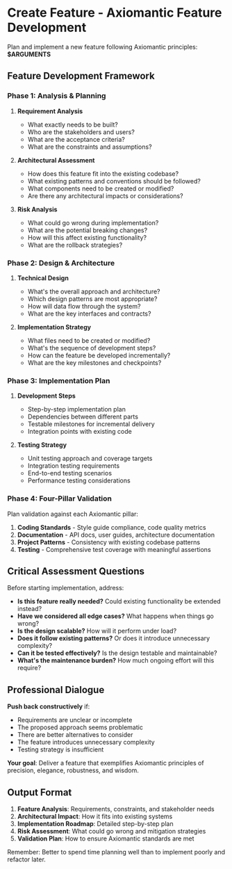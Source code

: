 # Create Feature - Axiomantic Feature Development

Plan and implement a new feature following Axiomantic principles: **$ARGUMENTS**

## Feature Development Framework

### Phase 1: Analysis & Planning
1. **Requirement Analysis**
   - What exactly needs to be built?
   - Who are the stakeholders and users?
   - What are the acceptance criteria?
   - What are the constraints and assumptions?

2. **Architectural Assessment** 
   - How does this feature fit into the existing codebase?
   - What existing patterns and conventions should be followed?
   - What components need to be created or modified?
   - Are there any architectural impacts or considerations?

3. **Risk Analysis**
   - What could go wrong during implementation?
   - What are the potential breaking changes?
   - How will this affect existing functionality?
   - What are the rollback strategies?

### Phase 2: Design & Architecture
1. **Technical Design**
   - What's the overall approach and architecture?
   - Which design patterns are most appropriate?
   - How will data flow through the system?
   - What are the key interfaces and contracts?

2. **Implementation Strategy**
   - What files need to be created or modified?
   - What's the sequence of development steps?
   - How can the feature be developed incrementally?
   - What are the key milestones and checkpoints?

### Phase 3: Implementation Plan
1. **Development Steps**
   - Step-by-step implementation plan
   - Dependencies between different parts
   - Testable milestones for incremental delivery
   - Integration points with existing code

2. **Testing Strategy**
   - Unit testing approach and coverage targets
   - Integration testing requirements
   - End-to-end testing scenarios
   - Performance testing considerations

### Phase 4: Four-Pillar Validation
Plan validation against each Axiomantic pillar:

1. **Coding Standards** - Style guide compliance, code quality metrics
2. **Documentation** - API docs, user guides, architecture documentation  
3. **Project Patterns** - Consistency with existing codebase patterns
4. **Testing** - Comprehensive test coverage with meaningful assertions

## Critical Assessment Questions

Before starting implementation, address:

- **Is this feature really needed?** Could existing functionality be extended instead?
- **Have we considered all edge cases?** What happens when things go wrong?
- **Is the design scalable?** How will it perform under load?
- **Does it follow existing patterns?** Or does it introduce unnecessary complexity?
- **Can it be tested effectively?** Is the design testable and maintainable?
- **What's the maintenance burden?** How much ongoing effort will this require?

## Professional Dialogue

**Push back constructively** if:
- Requirements are unclear or incomplete
- The proposed approach seems problematic
- There are better alternatives to consider
- The feature introduces unnecessary complexity
- Testing strategy is insufficient

**Your goal**: Deliver a feature that exemplifies Axiomantic principles of precision, elegance, robustness, and wisdom.

## Output Format

1. **Feature Analysis**: Requirements, constraints, and stakeholder needs
2. **Architectural Impact**: How it fits into existing systems
3. **Implementation Roadmap**: Detailed step-by-step plan
4. **Risk Assessment**: What could go wrong and mitigation strategies
5. **Validation Plan**: How to ensure Axiomantic standards are met

Remember: Better to spend time planning well than to implement poorly and refactor later.